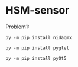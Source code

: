 # HSM-sensor

Problem1: 

    py -m pip install nidaqmx

    py -m pip install pyglet

    py -m pip install pyQt5
